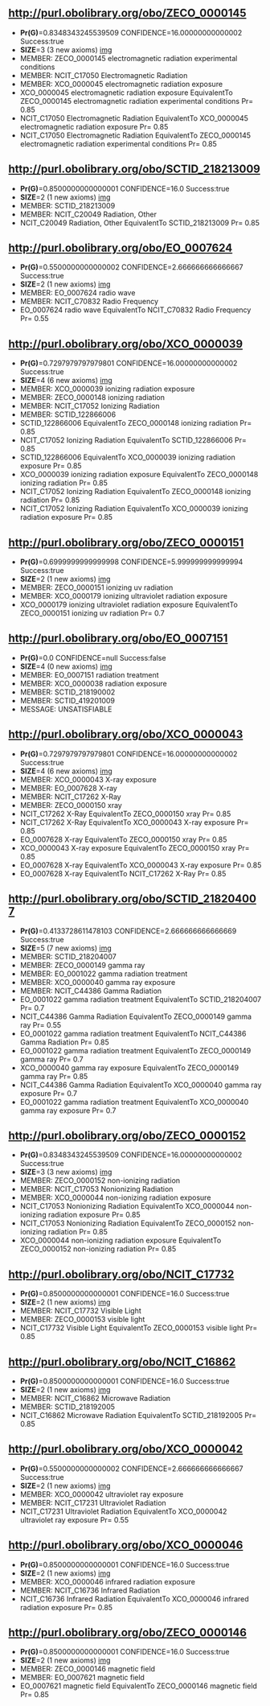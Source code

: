 

## http://purl.obolibrary.org/obo/ZECO_0000145

 * __Pr(G)__=0.8348343245539509 CONFIDENCE=16.00000000000002 Success:true
 * __SIZE__=3 (3 new axioms) 
[img](target/img-ZECO_0000145.png)
 * MEMBER: ZECO_0000145 electromagnetic radiation experimental conditions
 * MEMBER: NCIT_C17050 Electromagnetic Radiation
 * MEMBER: XCO_0000045 electromagnetic radiation exposure
 * XCO_0000045 electromagnetic radiation exposure EquivalentTo ZECO_0000145 electromagnetic radiation experimental conditions Pr= 0.85
 * NCIT_C17050 Electromagnetic Radiation EquivalentTo XCO_0000045 electromagnetic radiation exposure Pr= 0.85
 * NCIT_C17050 Electromagnetic Radiation EquivalentTo ZECO_0000145 electromagnetic radiation experimental conditions Pr= 0.85


## http://purl.obolibrary.org/obo/SCTID_218213009

 * __Pr(G)__=0.8500000000000001 CONFIDENCE=16.0 Success:true
 * __SIZE__=2 (1 new axioms) 
[img](target/img-SCTID_218213009.png)
 * MEMBER: SCTID_218213009
 * MEMBER: NCIT_C20049 Radiation, Other
 * NCIT_C20049 Radiation, Other EquivalentTo SCTID_218213009 Pr= 0.85


## http://purl.obolibrary.org/obo/EO_0007624

 * __Pr(G)__=0.5500000000000002 CONFIDENCE=2.666666666666667 Success:true
 * __SIZE__=2 (1 new axioms) 
[img](target/img-EO_0007624.png)
 * MEMBER: EO_0007624 radio wave
 * MEMBER: NCIT_C70832 Radio Frequency
 * EO_0007624 radio wave EquivalentTo NCIT_C70832 Radio Frequency Pr= 0.55


## http://purl.obolibrary.org/obo/XCO_0000039

 * __Pr(G)__=0.7297979797979801 CONFIDENCE=16.00000000000002 Success:true
 * __SIZE__=4 (6 new axioms) 
[img](target/img-XCO_0000039.png)
 * MEMBER: XCO_0000039 ionizing radiation exposure
 * MEMBER: ZECO_0000148 ionizing radiation
 * MEMBER: NCIT_C17052 Ionizing Radiation
 * MEMBER: SCTID_122866006
 * SCTID_122866006 EquivalentTo ZECO_0000148 ionizing radiation Pr= 0.85
 * NCIT_C17052 Ionizing Radiation EquivalentTo SCTID_122866006 Pr= 0.85
 * SCTID_122866006 EquivalentTo XCO_0000039 ionizing radiation exposure Pr= 0.85
 * XCO_0000039 ionizing radiation exposure EquivalentTo ZECO_0000148 ionizing radiation Pr= 0.85
 * NCIT_C17052 Ionizing Radiation EquivalentTo ZECO_0000148 ionizing radiation Pr= 0.85
 * NCIT_C17052 Ionizing Radiation EquivalentTo XCO_0000039 ionizing radiation exposure Pr= 0.85


## http://purl.obolibrary.org/obo/ZECO_0000151

 * __Pr(G)__=0.6999999999999998 CONFIDENCE=5.999999999999994 Success:true
 * __SIZE__=2 (1 new axioms) 
[img](target/img-ZECO_0000151.png)
 * MEMBER: ZECO_0000151 ionizing uv radiation
 * MEMBER: XCO_0000179 ionizing ultraviolet radiation exposure
 * XCO_0000179 ionizing ultraviolet radiation exposure EquivalentTo ZECO_0000151 ionizing uv radiation Pr= 0.7


## http://purl.obolibrary.org/obo/EO_0007151

 * __Pr(G)__=0.0 CONFIDENCE=null Success:false
 * __SIZE__=4 (0 new axioms) 
[img](target/img-EO_0007151.png)
 * MEMBER: EO_0007151 radiation treatment
 * MEMBER: XCO_0000038 radiation exposure
 * MEMBER: SCTID_218190002
 * MEMBER: SCTID_419201009
 * MESSAGE: UNSATISFIABLE


## http://purl.obolibrary.org/obo/XCO_0000043

 * __Pr(G)__=0.7297979797979801 CONFIDENCE=16.00000000000002 Success:true
 * __SIZE__=4 (6 new axioms) 
[img](target/img-XCO_0000043.png)
 * MEMBER: XCO_0000043 X-ray exposure
 * MEMBER: EO_0007628 X-ray
 * MEMBER: NCIT_C17262 X-Ray
 * MEMBER: ZECO_0000150 xray
 * NCIT_C17262 X-Ray EquivalentTo ZECO_0000150 xray Pr= 0.85
 * NCIT_C17262 X-Ray EquivalentTo XCO_0000043 X-ray exposure Pr= 0.85
 * EO_0007628 X-ray EquivalentTo ZECO_0000150 xray Pr= 0.85
 * XCO_0000043 X-ray exposure EquivalentTo ZECO_0000150 xray Pr= 0.85
 * EO_0007628 X-ray EquivalentTo XCO_0000043 X-ray exposure Pr= 0.85
 * EO_0007628 X-ray EquivalentTo NCIT_C17262 X-Ray Pr= 0.85


## http://purl.obolibrary.org/obo/SCTID_218204007

 * __Pr(G)__=0.4133728611478103 CONFIDENCE=2.666666666666669 Success:true
 * __SIZE__=5 (7 new axioms) 
[img](target/img-SCTID_218204007.png)
 * MEMBER: SCTID_218204007
 * MEMBER: ZECO_0000149 gamma ray
 * MEMBER: EO_0001022 gamma radiation treatment
 * MEMBER: XCO_0000040 gamma ray exposure
 * MEMBER: NCIT_C44386 Gamma Radiation
 * EO_0001022 gamma radiation treatment EquivalentTo SCTID_218204007 Pr= 0.7
 * NCIT_C44386 Gamma Radiation EquivalentTo ZECO_0000149 gamma ray Pr= 0.55
 * EO_0001022 gamma radiation treatment EquivalentTo NCIT_C44386 Gamma Radiation Pr= 0.85
 * EO_0001022 gamma radiation treatment EquivalentTo ZECO_0000149 gamma ray Pr= 0.7
 * XCO_0000040 gamma ray exposure EquivalentTo ZECO_0000149 gamma ray Pr= 0.85
 * NCIT_C44386 Gamma Radiation EquivalentTo XCO_0000040 gamma ray exposure Pr= 0.7
 * EO_0001022 gamma radiation treatment EquivalentTo XCO_0000040 gamma ray exposure Pr= 0.7


## http://purl.obolibrary.org/obo/ZECO_0000152

 * __Pr(G)__=0.8348343245539509 CONFIDENCE=16.00000000000002 Success:true
 * __SIZE__=3 (3 new axioms) 
[img](target/img-ZECO_0000152.png)
 * MEMBER: ZECO_0000152 non-ionizing radiation
 * MEMBER: NCIT_C17053 Nonionizing Radiation
 * MEMBER: XCO_0000044 non-ionizing radiation exposure
 * NCIT_C17053 Nonionizing Radiation EquivalentTo XCO_0000044 non-ionizing radiation exposure Pr= 0.85
 * NCIT_C17053 Nonionizing Radiation EquivalentTo ZECO_0000152 non-ionizing radiation Pr= 0.85
 * XCO_0000044 non-ionizing radiation exposure EquivalentTo ZECO_0000152 non-ionizing radiation Pr= 0.85


## http://purl.obolibrary.org/obo/NCIT_C17732

 * __Pr(G)__=0.8500000000000001 CONFIDENCE=16.0 Success:true
 * __SIZE__=2 (1 new axioms) 
[img](target/img-NCIT_C17732.png)
 * MEMBER: NCIT_C17732 Visible Light
 * MEMBER: ZECO_0000153 visible light
 * NCIT_C17732 Visible Light EquivalentTo ZECO_0000153 visible light Pr= 0.85


## http://purl.obolibrary.org/obo/NCIT_C16862

 * __Pr(G)__=0.8500000000000001 CONFIDENCE=16.0 Success:true
 * __SIZE__=2 (1 new axioms) 
[img](target/img-NCIT_C16862.png)
 * MEMBER: NCIT_C16862 Microwave Radiation
 * MEMBER: SCTID_218192005
 * NCIT_C16862 Microwave Radiation EquivalentTo SCTID_218192005 Pr= 0.85


## http://purl.obolibrary.org/obo/XCO_0000042

 * __Pr(G)__=0.5500000000000002 CONFIDENCE=2.666666666666667 Success:true
 * __SIZE__=2 (1 new axioms) 
[img](target/img-XCO_0000042.png)
 * MEMBER: XCO_0000042 ultraviolet ray exposure
 * MEMBER: NCIT_C17231 Ultraviolet Radiation
 * NCIT_C17231 Ultraviolet Radiation EquivalentTo XCO_0000042 ultraviolet ray exposure Pr= 0.55


## http://purl.obolibrary.org/obo/XCO_0000046

 * __Pr(G)__=0.8500000000000001 CONFIDENCE=16.0 Success:true
 * __SIZE__=2 (1 new axioms) 
[img](target/img-XCO_0000046.png)
 * MEMBER: XCO_0000046 infrared radiation exposure
 * MEMBER: NCIT_C16736 Infrared Radiation
 * NCIT_C16736 Infrared Radiation EquivalentTo XCO_0000046 infrared radiation exposure Pr= 0.85


## http://purl.obolibrary.org/obo/ZECO_0000146

 * __Pr(G)__=0.8500000000000001 CONFIDENCE=16.0 Success:true
 * __SIZE__=2 (1 new axioms) 
[img](target/img-ZECO_0000146.png)
 * MEMBER: ZECO_0000146 magnetic field
 * MEMBER: EO_0007621 magnetic field
 * EO_0007621 magnetic field EquivalentTo ZECO_0000146 magnetic field Pr= 0.85
